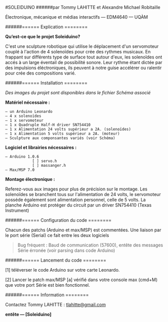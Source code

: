 #SOLEIDUINO
######par Tommy LAHITTE et Alexandre Michael Robitaille

Électronique, mécanique et médias interactifs — EDM4640 — UQÀM

######====== Explication ========

**Qu’est-ce que le projet Soleiduino?**

C'est une sculpture robotique qui utilise le déplacement d'un servomoteur couplé à l'action de 4 solenoïdes pour crée des rythmes musicaux. En frappant sur différents type de surface tout autour d'eux, les solenoïdes ont accés à un large éventail de possibilité sonore. Leur rythme étant dictée par des impulsions éléctroniques, ils peuvent à notre guise accélérer ou ralentir pour crée des compositions varié.

######====== Installation ========

*Des images du projet sont disponibles dans le fichier Schéma associé*

**Matériel nécessaire :**

	— un Arduino Leonardo
	— 4 x solenoïdes
	— 1 x servomoteur
	— 1 x Quadruple Half-H driver SN754410
	— 1 x Alimentation 24 volts supérieur a 2A. (solenoïdes)
	— 1 x Alimentation 5 volts supérieur a 2A. (moteur)
	— Sculpture aux componsantes variés (voir Schéma)

**Logiciel et librairies nécessaires :**

	— Arduino 1.0.6
				[ ] servo.h
				[ ] massanger.h
	— Max/MSP 7.0
	
**Montage électronique :**

Referez-vous aux images pour plus de précision sur le montage. Les solenoïdes se branchent tous sur l'alimentation de 24 volts, le servomoteur posséde également sont alimentation personnel, celle de 5 volts. La planche Arduino est protéger du circuit par un driver SN754410 (Texas Instrument)
	
######====== Configuration du code ========

Chacun des patchs (Arduino et max/MSP) est commentées.
Une liaison par le port série (Serial) ce fait entre les deux logiciels

> Bug fréquent : Baud de communication (57600), entête des messages Série érronée (voir parsing dans code Arduino)

######====== Lancement du code ========

[1] téléverser le code Arduino sur votre carte Leonardo.
	
[2] Lancer le patch max/MSP
		[a] vérifié dans votre console max (cmd+M) que votre port Série est bien fonctionnel.

######====== Information ========

Contactez Tommy LAHITTE : tlahitte@gmail.com

**entête — [Soleiduino]**

